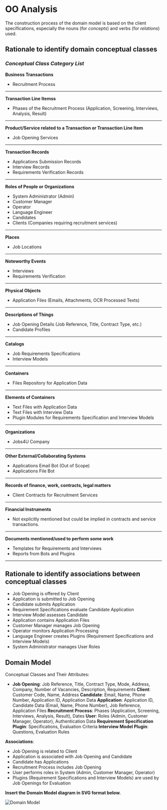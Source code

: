 # OO Analysis

The construction process of the domain model is based on the client specifications, especially the nouns (for _concepts_) and verbs (for _relations_) used. 

## Rationale to identify domain conceptual classes



### _Conceptual Class Category List_

**Business Transactions**

* Recruitment Process

---

**Transaction Line Itemss**

* Phases of the Recruitment Process (Application, Screening, Interviews, Analysis, Result)

---

**Product/Service related to a Transaction or Transaction Line Item**

* Job Opening Services

---

**Transaction Records**

* Applications Submission Records
* Interview Records
* Requirements Verification Records

---  

**Roles of People or Organizations**

* System Administrator (Admin)
* Customer Manager
* Operator
* Language Engineer
* Candidates
* Clients (Companies requiring recruitment services)

---

**Places**

* Job Locations

---

**Noteworthy Events**

* Interviews
* Requirements Verification

---

**Physical Objects**

* Application Files (Emails, Attachments, OCR Processed Texts)

---

**Descriptions of Things**

* Job Opening Details (Job Reference, Title, Contract Type, etc.)
* Candidate Profiles

---

**Catalogs**

* Job Requirements Specifications
* Interview Models

---

**Containers**

* Files Repository for Application Data

---

**Elements of Containers**

* Text Files with Application Data
* Text Files with Interview Data
* Plugin Modules for Requirements Specification and Interview Models

---

**Organizations**

* Jobs4U Company

---

**Other External/Collaborating Systems**

* Applications Email Bot (Out of Scope)
* Applications File Bot

---

**Records of finance, work, contracts, legal matters**

* Client Contracts for Recruitment Services

---

**Financial Instruments**

* Not explicitly mentioned but could be implied in contracts and service transactions.

---

**Documents mentioned/used to perform some work**

* Templates for Requirements and Interviews
* Reports from Bots and Plugins

---


## Rationale to identify associations between conceptual classes

* Job Opening is offered by Client
* Application is submitted to Job Opening
* Candidate submits Application
* Requirement Specifications evaluate Candidate Application
* Interview Model assesses Candidate
* Application contains Application Files
* Customer Manager manages Job Opening
* Operator monitors Application Processing
* Language Engineer creates Plugins (Requirement Specifications and Interview Models)
* System Administrator manages User Roles


## Domain Model

Conceptual Classes and Their Attributes:

* **Job Opening**: Job Reference, Title, Contract Type, Mode, Address, Company, Number of Vacancies, Description, Requirements
**Client**: Customer Code, Name, Address
**Candidate**: Email, Name, Phone Number, Application ID, Application Data
**Application**: Application ID, Candidate Data (Email, Name, Phone Number), Job Reference, Application Files
**Recruitment Process**: Phases (Application, Screening, Interviews, Analysis, Result), Dates
**User**: Roles (Admin, Customer Manager, Operator), Authentication Data
**Requirement Specification Plugin**: Specifications, Evaluation Criteria
**Interview Model Plugin**: Questions, Evaluation Rules


**Associations**:

* Job Opening is related to Client
* Application is associated with Job Opening and Candidate
* Candidate has Applications
* Recruitment Process includes Job Opening
* User performs roles in System (Admin, Customer Manager, Operator)
* Plugins (Requirement Specifications and Interview Models) are used by Job Openings for Evaluation

**Insert the Domain Model diagram in SVG format below.**

![Domain Model](domain-model.svg)